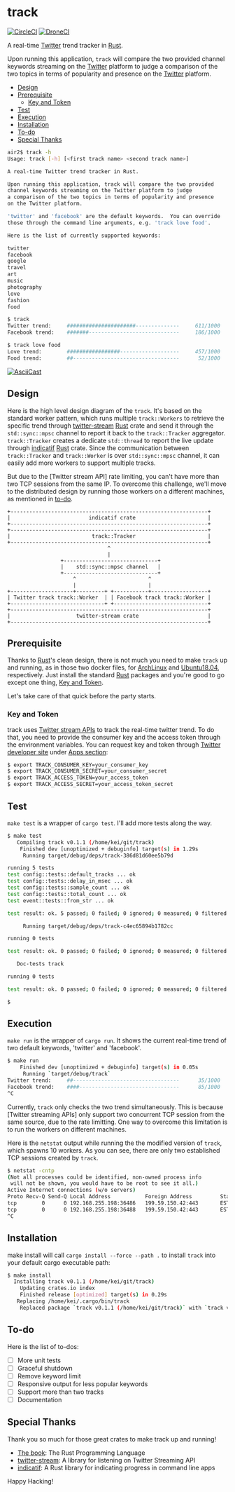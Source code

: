 # track

[![CircleCI]](https://circleci.com/gh/keithnoguchi/workflows/track)
[![DroneCI]](https://cloud.drone.io/keithnoguchi/track)

A real-time [Twitter] trend tracker in [Rust].

Upon running this application, `track` will compare the two provided
channel keywords streaming on the [Twitter] platform to judge
a comparison of the two topics in terms of popularity and presence
on the [Twitter] platform.

- [Design](#design)
- [Prerequisite](#prerequisite)
  - [Key and Token](#key-and-token)
- [Test](#test)
- [Execution](#execution)
- [Installation](#installation)
- [To-do](#to-do)
- [Special Thanks](#special-thanks)

```sh
air2$ track -h
Usage: track [-h] [<first track name> <second track name>]

A real-time Twitter trend tracker in Rust.

Upon running this application, track will compare the two provided
channel keywords streaming on the Twitter platform to judge
a comparison of the two topics in terms of popularity and presence
on the Twitter platform.

'twitter' and 'facebook' are the default keywords.  You can override
those through the command line arguments, e.g. 'track love food'.

Here is the list of currently supported keywords:

twitter
facebook
google
travel
art
music
photography
love
fashion
food
```
```sh
$ track
Twitter trend:     ######################--------------     611/1000    [00:00:10]
Facebook trend:    #######-----------------------------     186/1000    [00:00:11]
```
```sh
$ track love food
Love trend:        #################-------------------     457/1000    [00:00:12]
Food trend:        ##----------------------------------      52/1000    [00:00:12]
```

[![AsciiCast]](https://asciinema.org/a/276420)

[Twitter]: https://twitter.com
[Rust]: https://www.rust-lang.org
[CircleCI]: https://circleci.com/gh/keithnoguchi/track.svg?style=svg
[DroneCI]: https://cloud.drone.io/api/badges/keithnoguchi/track/status.svg
[AsciiCast]: https://asciinema.org/a/276420.svg

## Design

Here is the high level design diagram of the `track`.  It's based
on the standard worker pattern, which runs multiple `track::Workers`
to retrieve the specific trend through [twitter-stream] [Rust]
crate and send it through the `std::sync::mpsc` channel to report
it back to the `track::Tracker` aggregator.  `track::Tracker`
creates a dedicate `std::thread` to report the live update through
[indicatif] [Rust] crate.  Since the communication between
`track::Tracker` and `track::Worker` is over `std::sync::mpsc` channel,
it can easily add more workers to support multiple tracks.

But due to the [Twitter stream API] rate limiting, you can't have
more than two TCP sessions from the same IP.  To overcome this
challenge, we'll move to the distributed design by running those
workers on a different machines, as mentioned in [to-do](#to-do).

```
+---------------------------------------------------------------+
|                         indicatif crate                       |
+---------------------------------------------------------------+
+---------------------------------------------------------------+
|                          track::Tracker                       |
+---------------------------------------------------------------+
                                ^
                                |
                 +------------------------------+
                 |    std::sync::mpsc channel   |
                 +------------------------------+
                     ^                       ^
                     |                       |
+--------------------+---------+ +-----------+------------------+
| Twitter track track::Worker  | | Facebook track track::Worker |
+------------------------------+ +------------------------------+
+---------------------------------------------------------------+
|                     twitter-stream crate                      |
+---------------------------------------------------------------+
```

## Prerequisite

Thanks to [Rust]'s clean design, there is not much you need to make `track`
up and running, as in those two docker files, for [ArchLinux] and
[Ubuntu18.04], respectively.  Just install the standard [Rust] packages and
you're good to go except one thing, [Key and Token](#key-and-token).

Let's take care of that quick before the party starts.

[ArchLinux]: Dockerfile.arch64
[Ubuntu18.04]: Dockerfile.ubuntu64

### Key and Token

track uses [Twitter stream APIs] to track the real-time twitter trend.
To do that, you need to provide the consumer key and the access token
through the environment variables.  You can request key and token
through [Twitter developer site] under [Apps section]:


```sh
$ export TRACK_CONSUMER_KEY=your_consumer_key
$ export TRACK_CONSUMER_SECRET=your_consumer_secret
$ export TRACK_ACCESS_TOKEN=your_access_token
$ export TRACK_ACCESS_SECRET=your_access_token_secret
```

[Twitter stream APIs]: https://developer.twitter.com/en/docs/tweets/filter-realtime/api-reference/post-statuses-filter
[Twitter developer site]: https://developer.twitter.com/
[Apps section]: https://developer.twitter.com/en/apps

## Test

`make test` is a wrapper of `cargo test`.  I'll add more tests along the way.

```sh
$ make test
   Compiling track v0.1.1 (/home/kei/git/track)
    Finished dev [unoptimized + debuginfo] target(s) in 1.29s
     Running target/debug/deps/track-386d81d60ee5b79d

running 5 tests
test config::tests::default_tracks ... ok
test config::tests::delay_in_msec ... ok
test config::tests::sample_count ... ok
test config::tests::total_count ... ok
test event::tests::from_str ... ok

test result: ok. 5 passed; 0 failed; 0 ignored; 0 measured; 0 filtered out

     Running target/debug/deps/track-c4ec65894b1782cc

running 0 tests

test result: ok. 0 passed; 0 failed; 0 ignored; 0 measured; 0 filtered out

   Doc-tests track

running 0 tests

test result: ok. 0 passed; 0 failed; 0 ignored; 0 measured; 0 filtered out

$
```

## Execution

`make run` is the wrapper of `cargo run`.  It shows the current real-time
trend of two default keywords, 'twitter' and 'facebook'.

```sh
$ make run
    Finished dev [unoptimized + debuginfo] target(s) in 0.05s
     Running `target/debug/track`
Twitter trend:     ##----------------------------------      35/1000    [00:00:19]
Facebook trend:    ####--------------------------------      85/1000    [00:00:19]
^C
```

Currently, `track` only checks the two trend simultaneously.  This is because
[Twitter streaming APIs] only support two concurrent TCP session from the same
source, due to the rate limitting.  One way to overcome this limitation is to
run the workers on different machines.

Here is the `netstat` output while running the the modified version of `track`,
which spawns 10 workers.  As you can see, there are only two established
TCP sessions created by `track`.

```sh
$ netstat -cntp
(Not all processes could be identified, non-owned process info
 will not be shown, you would have to be root to see it all.)
Active Internet connections (w/o servers)
Proto Recv-Q Send-Q Local Address           Foreign Address         State       PID/Program name
tcp        0      0 192.168.255.198:36486   199.59.150.42:443       ESTABLISHED 6962/target/debug/t
tcp        0      0 192.168.255.198:36488   199.59.150.42:443       ESTABLISHED 6962/target/debug/t
^C
```

[config.rs]: src/config.rs
[420 HTTP error]: https://developer.twitter.com/en/docs/basics/response-codes

## Installation

make install will call `cargo install --force --path .` to install `track`
into your default cargo executable path:

```sh
$ make install
  Installing track v0.1.1 (/home/kei/git/track)
    Updating crates.io index
    Finished release [optimized] target(s) in 0.29s
   Replacing /home/kei/.cargo/bin/track
    Replaced package `track v0.1.1 (/home/kei/git/track)` with `track v0.1.1 (/home/kei/git/track)` (executable `track`)
```

## To-do

Here is the list of to-dos:

- [ ] More unit tests
- [ ] Graceful shutdown
- [ ] Remove keyword limit
- [ ] Responsive output for less popular keywords
- [ ] Support more than two tracks
- [ ] Documentation

## Special Thanks

Thank you so much for those great crates to make track up and running!

- [The book]: The Rust Programming Language
- [twitter-stream]: A library for listening on Twitter Streaming API
- [indicatif]: A Rust library for indicating progress in command line apps

[The book]: https://github.com/rust-lang/book/
[twitter-stream]: https://docs.rs/crate/twitter-stream/0.8.0
[indicatif]: https://crates.io/crates/indicatif

Happy Hacking!
